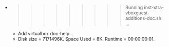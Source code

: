 * >>>>>>>>> Running inst-xtra-vboxguest-additions-doc.sh ...
  * Add virtualbox doc-help.
  * Disk size = 7171496K. Space Used = 8K. Runtime = 00:00:00:01.
